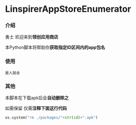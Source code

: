 # LinspirerAppStoreEnumerator

### 介绍

勇士 欢迎来到**领创应用商店**

本Python脚本将帮助你**获取指定ID区间内的app包名**

### 使用

`是人就会`

### 其他

本脚本在下载apk后会**自动删除之**

如需保留 仅需**注释下面这行代码**

```python
os.system("rm ./packages/"+str(id)+".apk")
```

